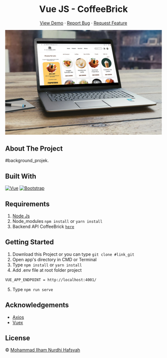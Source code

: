 <h1 align='center'>Vue JS - CoffeeBrick</h1>
  <p align="center">
    <a href="https://coffeebrick.netlify.app">View Demo</a>
    ·
    <a href="https://github.com/IlhamHafsyah/Coffee-Brick_Frontend/issues">Report Bug</a>
    ·
    <a href="https://github.com/IlhamHafsyah/Coffee-Brick_Frontend/issues">Request Feature</a>
  </p>

![Image Banner](https://raw.githubusercontent.com/IlhamHafsyah/Coffee-Brick_Frontend/master/smartmockups_klalt5z2.jpg)

## About The Project

#background_projek.

## Built With

[![Vue](https://img.shields.io/badge/Vue-v2.6.11-green)](https://github.com/vuejs/vue)
[![Bootstrap](https://img.shields.io/badge/Bootstrap-v4.5.x-blue)](https://github.com/bootstrap-vue/bootstrap-vue)

## Requirements

1. <a href="https://nodejs.org/en/download/">Node Js</a>
2. Node_modules `npm install` or `yarn install`
3. Backend API CoffeeBrick [`here`](https://github.com/IlhamHafsyah/Coffee-Brick_Intermediate-Backend)

## Getting Started

1. Download this Project or you can type `git clone #link_git`
2. Open app's directory in CMD or Terminal
3. Type `npm install` or `yarn install`
4. Add .env file at root folder project

```sh
VUE_APP_ENDPOINT = http://localhost:4001/
```

5. Type `npm run serve`

## Acknowledgements

- [Axios](https://www.npmjs.com/package/axios)
- [Vuex](https://vuex.vuejs.org/)

## License

© [Mohammad Ilham Nurdhi Hafsyah](https://github.com/IlhamHafsyah/)
